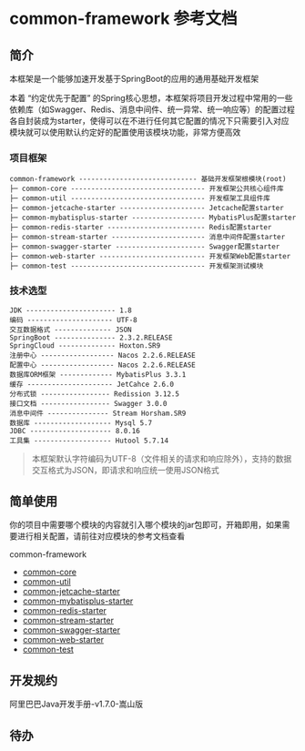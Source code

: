 # common-framework 参考文档

## 简介

本框架是一个能够加速开发基于SpringBoot的应用的通用基础开发框架

本着 “约定优先于配置”
的Spring核心思想，本框架将项目开发过程中常用的一些依赖库（如Swagger、Redis、消息中间件、统一异常、统一响应等）的配置过程各自封装成为starter，使得可以在不进行任何其它配置的情况下只需要引入对应模块就可以使用默认约定好的配置使用该模块功能，非常方便高效

### 项目框架

```text
common-framework ----------------------------- 基础开发框架根模块(root)
├─ common-core --------------------------------- 开发框架公共核心组件库
├─ common-util --------------------------------- 开发框架工具组件库
├─ common-jetcache-starter --------------------- Jetcache配置starter
├─ common-mybatisplus-starter ------------------ MybatisPlus配置starter
├─ common-redis-starter ------------------------ Redis配置starter
├─ common-stream-starter ----------------------- 消息中间件配置starter
├─ common-swagger-starter ---------------------- Swagger配置starter
├─ common-web-starter -------------------------- 开发框架Web配置starter
├─ common-test --------------------------------- 开发框架测试模块
```

### 技术选型

```text
JDK ---------------------- 1.8
编码 --------------------- UTF-8
交互数据格式 -------------- JSON
SpringBoot --------------- 2.3.2.RELEASE
SpringCloud -------------- Hoxton.SR9
注册中心 ------------------ Nacos 2.2.6.RELEASE
配置中心 ------------------ Nacos 2.2.6.RELEASE
数据库ORM框架 ------------- MybatisPlus 3.3.1
缓存 --------------------- JetCahce 2.6.0
分布式锁 ----------------- Redission 3.12.5
接口文档 ----------------- Swagger 3.0.0
消息中间件 --------------- Stream Horsham.SR9
数据库 ------------------- Mysql 5.7
JDBC -------------------- 8.0.16
工具集 ------------------- Hutool 5.7.14
```

> 本框架默认字符编码为UTF-8（文件相关的请求和响应除外），支持的数据交互格式为JSON，即请求和响应统一使用JSON格式

## 简单使用

你的项目中需要哪个模块的内容就引入哪个模块的jar包即可，开箱即用，如果需要进行相关配置，请前往对应模块的参考文档查看

common-framework

* [common-core](./common-core/README.md)
* [common-util](./common-util/README.md)
* [common-jetcache-starter](./common-jetcache-starter/README.md)
* [common-mybatisplus-starter](./common-mybatisplus-starter/README.md)
* [common-redis-starter](./common-redis-starter/README.md)
* [common-stream-starter](./common-stream-starter/README.md)
* [common-swagger-starter](./common-swagger-starter/README.md)
* [common-web-starter](./common-web-starter/README.md)
* [common-test](./common-test/README.md)

## 开发规约

阿里巴巴Java开发手册-v1.7.0-嵩山版

## 待办
